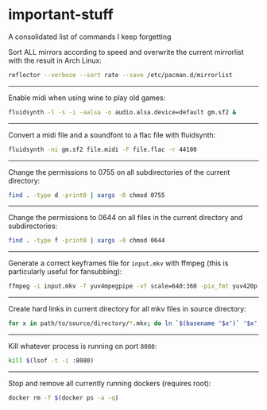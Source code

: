 # important-stuff
A consolidated list of commands I keep forgetting

Sort ALL mirrors according to speed and overwrite the current mirrorlist with the result in Arch Linux:
```bash
reflector --verbose --sort rate --save /etc/pacman.d/mirrorlist
```
---

Enable midi when using wine to play old games:
```bash
fluidsynth -l -s -i -aalsa -o audio.alsa.device=default gm.sf2 &
```

---

Convert a midi file and a soundfont to a flac file with fluidsynth:
```bash
fluidsynth -ni gm.sf2 file.midi -F file.flac -r 44100
```

---

Change the permissions to 0755 on all subdirectories of the current directory:
```bash
find . -type d -print0 | xargs -0 chmod 0755
```
---

Change the permissions to 0644 on all files in the current directory and subdirectories:
```bash
find . -type f -print0 | xargs -0 chmod 0644
```
---

Generate a correct keyframes file for `input.mkv` with ffmpeg (this is particularly useful for fansubbing):
```bash
ffmpeg -i input.mkv -f yuv4mpegpipe -vf scale=640:360 -pix_fmt yuv420p -vsync drop - | scxvid input_keyframes.log
```
---

Create hard links in current directory for all mkv files in source directory:
```bash
for x in path/to/source/directory/*.mkv; do ln `$(basename "$x")` "$x"; done
```
---

Kill whatever process is running on port `8080`:
```bash
kill $(lsof -t -i :8080)
```
---

Stop and remove all currently running dockers (requires root):
```bash
docker rm -f $(docker ps -a -q)
```
